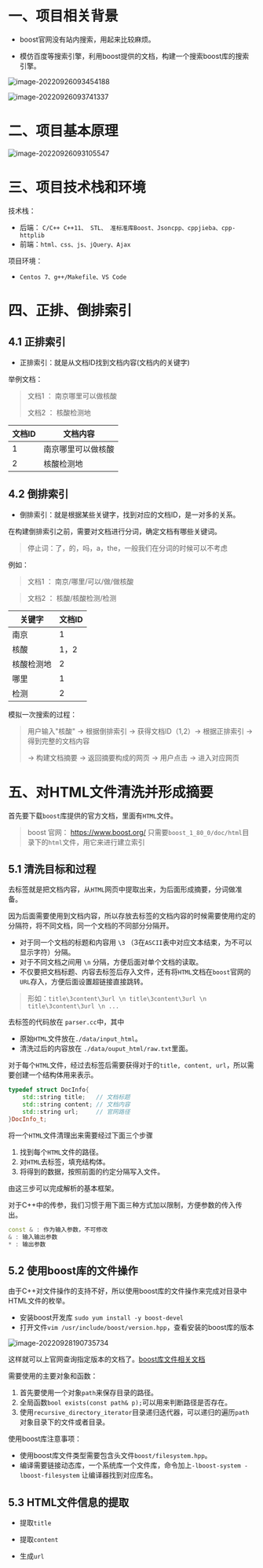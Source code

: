 # 一、项目相关背景

- boost官网没有站内搜索，用起来比较麻烦。

- 模仿百度等搜索引擎，利用boost提供的文档，构建一个搜索boost库的搜索引擎。

![image-20220926093454188](https://s2.loli.net/2022/09/26/eBQOlgSHEij6uY5.png)



![image-20220926093741337](https://s2.loli.net/2022/09/26/NOvyg6ClopxLAKr.png)

# 二、项目基本原理

![image-20220926093105547](https://s2.loli.net/2022/09/26/OxcyE5jvTILCPZ4.png)

# 三、项目技术栈和环境

技术栈：

- 后端： `C/C++ C++11、 STL、 准标准库Boost、Jsoncpp、cppjieba、cpp-httplib`
- 前端：`html、css、js、jQuery、Ajax`

项目环境：

- `Centos 7、g++/Makefile、VS Code`



# 四、正排、倒排索引

## 4.1 正排索引

- 正排索引：就是从文档ID找到文档内容(文档内的关键字)

举例文档：

> 文档1 ： 南京哪里可以做核酸
>
> 文档2 ： 核酸检测地



| 文档ID | 文档内容           |
| :----- | ------------------ |
| 1      | 南京哪里可以做核酸 |
|2| 核酸检测地 |





## 4.2 倒排索引

- 倒排索引：就是根据某些关键字，找到对应的文档ID，是一对多的关系。

在构建倒排索引之前，需要对文档进行分词，确定文档有哪些关键词。

> 停止词：了，的，吗，a，the，一般我们在分词的时候可以不考虑

例如：

> 文档1 ： 南京/哪里/可以/做/做核酸

> 文档2 ： 核酸/核酸检测/检测



| 关键字     | 文档ID |
| ---------- | ------ |
| 南京       | 1      |
| 核酸       | 1，2   |
| 核酸检测地 | 2      |
| 哪里       | 1      |
| 检测       | 2      |



模拟一次搜索的过程：

> 用户输入"核酸" -> 根据倒排索引 -> 获得文档ID（1,2）-> 根据正排索引 -> 得到完整的文档内容 
>
> -> 构建文档摘要 -> 返回摘要构成的网页 -> 用户点击 -> 进入对应网页

# 五、对HTML文件清洗并形成摘要



首先要下载`boost`库提供的官方文档，里面有`HTML`文件。

> boost 官网： https://www.boost.org/
> 只需要`boost_1_80_0/doc/html`目录下的`html`文件，用它来进行建立索引



## 5.1 清洗目标和过程

去标签就是把文档内容，从`HTML`网页中提取出来，为后面形成摘要，分词做准备。

因为后面需要使用到文档内容，所以存放去标签的文档内容的时候需要使用约定的分隔符，将不同文档，同一个文档的不同部分分隔开。

- 对于同一个文档的标题和内容用 `\3` （3在`ASCII`表中对应文本结束，为不可以显示字符）分隔。
- 对于不同文档之间用 `\n` 分隔，方便后面对单个文档的读取。
- 不仅要把文档标题、内容去标签后存入文件，还有将`HTML`文档在`boost`官网的`URL`存入，方便后面设置超链接直接跳转。

> 形如：`title\3content\3url \n title\3content\3url \n title\3content\3url \n ...`

去标签的代码放在 `parser.cc`中，其中

- 原始`HTML`文件放在`./data/input_html`。
- 清洗过后的内容放在 `./data/ouput_html/raw.txt`里面。

对于每个`HTML`文件，经过去标签后需要获得对于的`title, content, url`，所以需要创建一个结构体用来表示。

```c++
typedef struct DocInfo{
    std::string title;   // 文档标题
    std::string content; // 文档内容
    std::string url;     // 官网路径
}DocInfo_t;
```

将一个`HTML`文件清理出来需要经过下面三个步骤

1. 找到每个`HTML`文件的路径。
2. 对`HTML`去标签，填充结构体。
3. 将得到的数据，按照前面的约定分隔写入文件。

由这三步可以完成解析的基本框架。

对于C++中的传参，我们习惯于用下面三种方式加以限制，方便参数的传入传出。

```c++
const & : 作为输入参数，不可修改
& : 输入输出参数
* : 输出参数
```

## 5.2 使用boost库的文件操作

由于C++对文件操作的支持不好，所以使用boost库的文件操作来完成对目录中HTML文件的枚举。

- 安装boost开发库 `sudo yum install -y boost-devel`
- 打开文件`vim /usr/include/boost/version.hpp`，查看安装的boost库的版本

![image-20220928190735734](https://s2.loli.net/2022/09/28/BlztsHTd2ZcWmSg.png)

这样就可以上官网查询指定版本的文档了。[boost库文件相关文档](https://www.boost.org/doc/libs/1_53_0/libs/filesystem/doc/reference.html)

需要使用的主要对象和函数：

1. 首先要使用一个对象`path`来保存目录的路径。
2. 全局函数`bool exists(const path& p);`可以用来判断路径是否存在。
3. 使用`recursive_directory_iterator`目录递归迭代器，可以递归的遍历`path`对象目录下的文件或者目录。

使用boost库注意事项：

- 使用boost库文件类型需要包含头文件`boost/filesystem.hpp`。
- 编译需要链接动态库，一个系统库一个文件库，命令加上`-lboost-system -lboost-filesystem` 让编译器找到对应库名。

## 5.3 HTML文件信息的提取

- 提取`title`



- 提取`content`



- 生成`url`





























